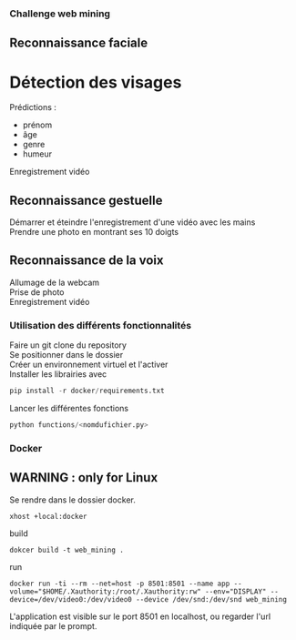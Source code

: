 ### Challenge web mining
## Reconnaissance faciale
# Détection des visages
Prédictions :
- prénom
- âge
- genre
- humeur

Enregistrement vidéo
## Reconnaissance gestuelle
Démarrer et éteindre l'enregistrement d'une vidéo avec les mains  
Prendre une photo en montrant ses 10 doigts  

## Reconnaissance de la voix
Allumage de la webcam  
Prise de photo  
Enregistrement vidéo

### Utilisation des différents fonctionnalités

Faire un git clone du repository  
Se positionner dans le dossier  
Créer un environnement virtuel et l'activer  
Installer les librairies avec  

```python
pip install -r docker/requirements.txt
```
Lancer les différentes fonctions
```python
python functions/<nomdufichier.py>
```

### Docker

## WARNING : only for Linux

Se rendre dans le dossier docker.

```console
xhost +local:docker
```
build
```console
dokcer build -t web_mining .
```
run
```console
docker run -ti --rm --net=host -p 8501:8501 --name app --volume="$HOME/.Xauthority:/root/.Xauthority:rw" --env="DISPLAY" --device=/dev/video0:/dev/video0 --device /dev/snd:/dev/snd web_mining
```

L'application est visible sur le port 8501 en localhost, ou regarder l'url indiquée par le prompt.
